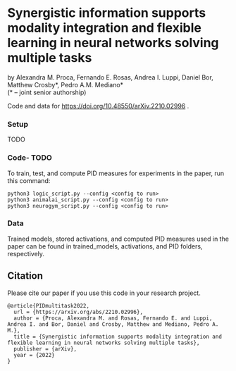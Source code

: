 # Synergistic information supports modality integration and flexible learning in neural networks solving multiple tasks 

by Alexandra M. Proca, Fernando E. Rosas, Andrea I. Luppi, Daniel Bor, Matthew Crosby*, Pedro A.M. Mediano*<br/>
(* – joint senior authorship)

Code and data for https://doi.org/10.48550/arXiv.2210.02996 .

### Setup
TODO

### Code- TODO

To train, test, and compute PID measures for experiments in the paper, run this command:
```train
python3 logic_script.py --config <config to run> 
python3 animalai_script.py --config <config to run>
python3 neurogym_script.py --config <config to run>
```

### Data
Trained models, stored activations, and computed PID measures used in the paper can be found in trained_models, activations, and PID folders, respectively.


## Citation
Please cite our paper if you use this code in your research project.

```
@article{PIDmultitask2022,
  url = {https://arxiv.org/abs/2210.02996},
  author = {Proca, Alexandra M. and Rosas, Fernando E. and Luppi, Andrea I. and Bor, Daniel and Crosby, Matthew and Mediano, Pedro A. M.},
  title = {Synergistic information supports modality integration and flexible learning in neural networks solving multiple tasks},
  publisher = {arXiv},
  year = {2022}
}
```
